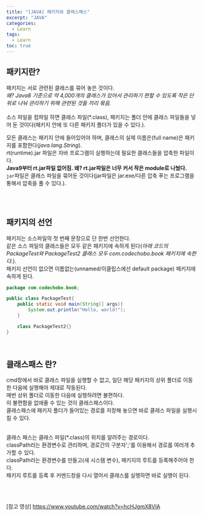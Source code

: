 ```yaml
---
title: "[JAVA] 패키지와 클래스패스"
excerpt: "JAVA"
categories: 
  - Learn
tags: 
  - Learn
toc: true
---
```



## 패키지란?

패키지는 서로 관련된 클래스를 묶어 놓은 것이다.<br>
*왜? Java8 기준으로 약 4,000개의 클래스가 있어서 관리하기 편할 수 있도록 작은 단위로 나눠 관리하기 위해 관련된 것들 끼리 묶음.*<br><br>
소스 파일을 컴파일 하면 클래스 파일(*.class), 패키지는 폴더 안에 클래스 파일들을 넣어 둔 것이다(패키지 안에 또 다른 패키지 폴더가 있을 수 있다.).<br>

모든 클래스는 패키지 안에 들어있어야 하며, 클래스의 실제 이름은(full name)은 패키지를 포함한다(*java.lang.String*).<br>
rt(runtime).jar 파일은 자바 프로그램이 실행하는데 필요한 클래스들을 압축한 파일이다.<br>
**Java9부터 rt.jar파일 없어짐. 왜? rt.jar파일은 너무 커서 작은 module로 나눴다.**<br>
`jar`파일은 클래스 파일을 묶어둔 것이다(jar파일은 jar.exe/다른 압축 푸는 프로그램을 통해서 압축을 풀 수 있다.).<br>

<br>
<br>


## 패키지의 선언

패키지는 소스파일의 첫 번째 문장으로 단 한번 선언한다.<br>
같은 소스 파일의 클래스들은 모두 같은 패키지에 속하게 된다(*아래 코드의 PackageTest와 PackageTest2 클래스 모두 com.codechobo.book 패키지에 속한다.*).<br>
패키지 선언이 없으면 이름없는(unnamed/이클립스에선 default package) 패키지에 속하게 된다.<br>

```java
package com.codechobo.book;

public class PackageTest{
    public static void main(String[] args){
        System.out.println("Hello, world!");
    }

    class PackageTest2{}
}
```
<br>

## 클래스패스 란?

cmd창에서 바로 클래스 파일을 실행할 수 없고, 일단 해당 패키지의 상위 폴더로 이동한 다음에 실행해야 제대로 작동된다.<br>
매번 상위 폴더로 이동한 다음에 실행하려면 불편하다.<br>
이 불편함을 없애줄 수 있는 것이 클래스패스이다.<br>
클래스패스에 패키지 폴더가 들어있는 경로를 저장해 놓으면 바로 클래스 파일을 실행시킬 수 있다.<br>
<br>

클래스 패스는 클래스 파일(*.class)의 위치를 알려주는 경로이다.<br>
classPath라는 환경변수로 관리하며, 경로간의 구분자';'를 이용해서 경로를 여러개 추가할 수 있다.<br>
classPath라는 환경변수를 만들고(새 시스템 변수), 패키지의 루트를 등록해주어야 한다.<br>
패키지 루트를 등록 후 커멘드창을 다시 열어서 클래스를 실행하면 바로 실행이 된다.<br>









<br><br>





[참고 영상] <https://www.youtube.com/watch?v=hcHJgmX8VlA>